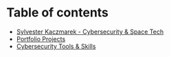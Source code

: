 # Table of contents

* [Sylvester Kaczmarek - Cybersecurity & Space Tech](README.md)
* [Portfolio Projects](projects.md)
* [Cybersecurity Tools & Skills](skills.md)
